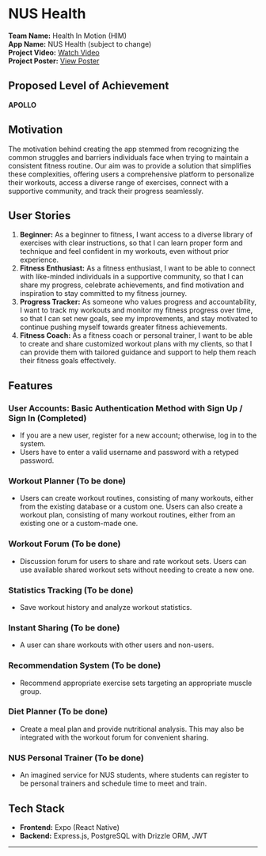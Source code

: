 # NUS Health

**Team Name:** Health In Motion (HIM)  
**App Name:** NUS Health (subject to change)  
**Project Video:** [Watch Video](https://drive.google.com/file/d/1rRC9gu3iT5knVtWWoZz5FLYZA-36NN8L/view)  
**Project Poster:** [View Poster](https://drive.google.com/file/d/19TQDifl0IWkaejjB1TYwG0mC95gvVkQ2/view)

## Proposed Level of Achievement

**APOLLO**

## Motivation

The motivation behind creating the app stemmed from recognizing the common struggles and barriers individuals face when trying to maintain a consistent fitness routine. Our aim was to provide a solution that simplifies these complexities, offering users a comprehensive platform to personalize their workouts, access a diverse range of exercises, connect with a supportive community, and track their progress seamlessly.

## User Stories

1. **Beginner:** As a beginner to fitness, I want access to a diverse library of exercises with clear instructions, so that I can learn proper form and technique and feel confident in my workouts, even without prior experience.
2. **Fitness Enthusiast:** As a fitness enthusiast, I want to be able to connect with like-minded individuals in a supportive community, so that I can share my progress, celebrate achievements, and find motivation and inspiration to stay committed to my fitness journey.
3. **Progress Tracker:** As someone who values progress and accountability, I want to track my workouts and monitor my fitness progress over time, so that I can set new goals, see my improvements, and stay motivated to continue pushing myself towards greater fitness achievements.
4. **Fitness Coach:** As a fitness coach or personal trainer, I want to be able to create and share customized workout plans with my clients, so that I can provide them with tailored guidance and support to help them reach their fitness goals effectively.

## Features

### User Accounts: Basic Authentication Method with Sign Up / Sign In (Completed)
- If you are a new user, register for a new account; otherwise, log in to the system.
- Users have to enter a valid username and password with a retyped password.

### Workout Planner (To be done)
- Users can create workout routines, consisting of many workouts, either from the existing database or a custom one. Users can also create a workout plan, consisting of many workout routines, either from an existing one or a custom-made one.

### Workout Forum (To be done)
- Discussion forum for users to share and rate workout sets. Users can use available shared workout sets without needing to create a new one.

### Statistics Tracking (To be done)
- Save workout history and analyze workout statistics.

### Instant Sharing (To be done)
- A user can share workouts with other users and non-users.

### Recommendation System (To be done)
- Recommend appropriate exercise sets targeting an appropriate muscle group.

### Diet Planner (To be done)
- Create a meal plan and provide nutritional analysis. This may also be integrated with the workout forum for convenient sharing.

### NUS Personal Trainer (To be done)
- An imagined service for NUS students, where students can register to be personal trainers and schedule time to meet and train.

## Tech Stack

- **Frontend:** Expo (React Native)
- **Backend:** Express.js, PostgreSQL with Drizzle ORM, JWT
---
